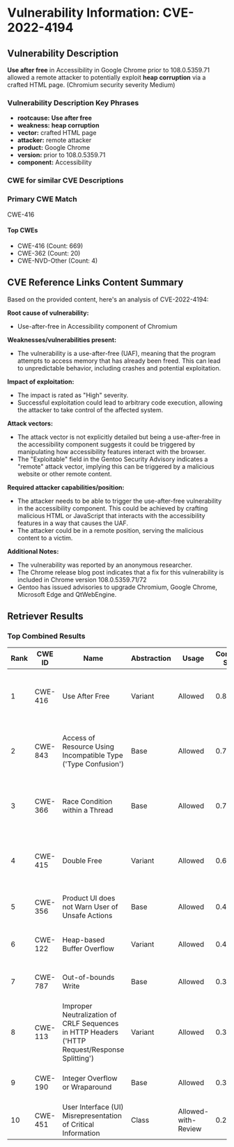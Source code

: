 # Vulnerability Information: CVE-2022-4194

## Vulnerability Description
**Use after free** in Accessibility in Google Chrome prior to 108.0.5359.71 allowed a remote attacker to potentially exploit **heap corruption** via a crafted HTML page. (Chromium security severity Medium)

### Vulnerability Description Key Phrases
- **rootcause:** **Use after free**
- **weakness:** **heap corruption**
- **vector:** crafted HTML page
- **attacker:** remote attacker
- **product:** Google Chrome
- **version:** prior to 108.0.5359.71
- **component:** Accessibility

### CWE for similar CVE Descriptions
### Primary CWE Match
CWE-416

#### Top CWEs
- CWE-416 (Count: 669)
- CWE-362 (Count: 20)
- CWE-NVD-Other (Count: 4)

## CVE Reference Links Content Summary
Based on the provided content, here's an analysis of CVE-2022-4194:

**Root cause of vulnerability:**
- Use-after-free in Accessibility component of Chromium

**Weaknesses/vulnerabilities present:**
- The vulnerability is a use-after-free (UAF), meaning that the program attempts to access memory that has already been freed. This can lead to unpredictable behavior, including crashes and potential exploitation.

**Impact of exploitation:**
- The impact is rated as "High" severity.
- Successful exploitation could lead to arbitrary code execution, allowing the attacker to take control of the affected system.

**Attack vectors:**
- The attack vector is not explicitly detailed but being a use-after-free in the accessibility component suggests it could be triggered by manipulating how accessibility features interact with the browser.
- The "Exploitable" field in the Gentoo Security Advisory indicates a "remote" attack vector, implying this can be triggered by a malicious website or other remote content.

**Required attacker capabilities/position:**
- The attacker needs to be able to trigger the use-after-free vulnerability in the accessibility component. This could be achieved by crafting malicious HTML or JavaScript that interacts with the accessibility features in a way that causes the UAF.
- The attacker could be in a remote position, serving the malicious content to a victim.

**Additional Notes:**
- The vulnerability was reported by an anonymous researcher.
- The Chrome release blog post indicates that a fix for this vulnerability is included in Chrome version 108.0.5359.71/72
- Gentoo has issued advisories to upgrade Chromium, Google Chrome, Microsoft Edge and QtWebEngine.

## Retriever Results

### Top Combined Results

| Rank | CWE ID | Name | Abstraction | Usage | Combined Score | Retrievers | Individual Scores |
|------|--------|------|-------------|-------|---------------|------------|-------------------|
| 1 | CWE-416 | Use After Free | Variant | Allowed | 0.8558 | dense, sparse, graph | dense: 0.680, sparse: 0.511, graph: 0.823 |
| 2 | CWE-843 | Access of Resource Using Incompatible Type ('Type Confusion') | Base | Allowed | 0.7661 | dense, sparse, graph | dense: 0.547, sparse: 0.430, graph: 0.689 |
| 3 | CWE-366 | Race Condition within a Thread | Base | Allowed | 0.7316 | dense, sparse, graph | dense: 0.614, sparse: 0.363, graph: 0.607 |
| 4 | CWE-415 | Double Free | Variant | Allowed | 0.6855 | dense, sparse, graph | dense: 0.568, sparse: 0.295, graph: 0.811 |
| 5 | CWE-356 | Product UI does not Warn User of Unsafe Actions | Base | Allowed | 0.4341 | dense, sparse | dense: 0.555, sparse: 0.273 |
| 6 | CWE-122 | Heap-based Buffer Overflow | Variant | Allowed | 0.4280 | dense, sparse | dense: 0.562, sparse: 0.319 |
| 7 | CWE-787 | Out-of-bounds Write | Base | Allowed | 0.3969 | dense, sparse | dense: 0.526, sparse: 0.234 |
| 8 | CWE-113 | Improper Neutralization of CRLF Sequences in HTTP Headers ('HTTP Request/Response Splitting') | Variant | Allowed | 0.3866 | dense, sparse | dense: 0.553, sparse: 0.249 |
| 9 | CWE-190 | Integer Overflow or Wraparound | Base | Allowed | 0.3469 | sparse, graph | sparse: 0.230, graph: 0.602 |
| 10 | CWE-451 | User Interface (UI) Misrepresentation of Critical Information | Class | Allowed-with-Review | 0.2493 | dense, sparse | dense: 0.567, sparse: 0.246 |

